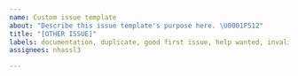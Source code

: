 ```yaml
---
name: Custom issue template
about: "Describe this issue template's purpose here. \U0001F512️"
title: "[OTHER ISSUE]"
labels: documentation, duplicate, good first issue, help wanted, invalid, wontfix
assignees: nhassl3

---
```



